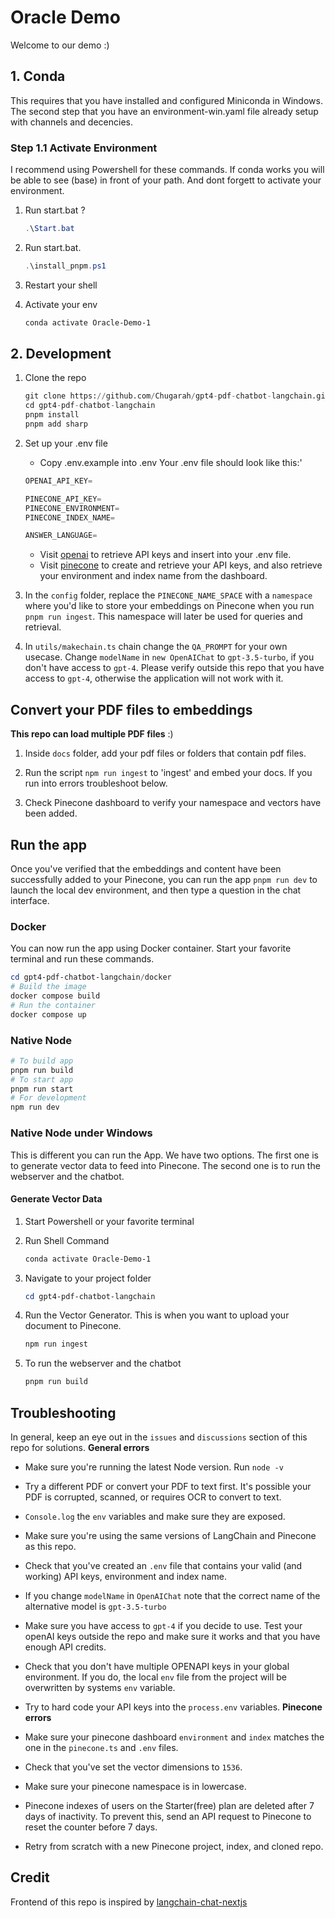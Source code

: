 # Oracle Demo

Welcome to our demo :)

## 1. Conda

This requires that you have installed and configured Miniconda in Windows.
The second step that you have an environment-win.yaml file already setup with channels and decencies.

### Step 1.1 Activate Environment
I recommend using Powershell for these commands.
If conda works you will be able to see (base) in front of your path.
And dont forgett to activate your environment.

1. Run start.bat ?

    ```powershell
    .\Start.bat
    ```

2. Run start.bat.

    ```powershell
    .\install_pnpm.ps1
    ```

3. Restart your shell
4. Activate your env

    ```powershell
    conda activate Oracle-Demo-1
    ```

## 2. Development

1. Clone the repo

    ```python
    git clone https://github.com/Chugarah/gpt4-pdf-chatbot-langchain.git
    cd gpt4-pdf-chatbot-langchain
    pnpm install
    pnpm add sharp
    ```

2. Set up your .env file
   * Copy .env.example into .env Your .env file should look like this:'

    ```python
    OPENAI_API_KEY=

    PINECONE_API_KEY=
    PINECONE_ENVIRONMENT=
    PINECONE_INDEX_NAME=

    ANSWER_LANGUAGE=
    ```

   * Visit [openai](https://help.openai.com/en/articles/4936850-where-do-i-find-my-secret-api-key) to retrieve API keys and insert into your .env file.
   * Visit [pinecone](https://www.pinecone.io/) to create and retrieve your API keys, and also retrieve your environment and index name from the dashboard.

3. In the `config` folder, replace the `PINECONE_NAME_SPACE` with a `namespace` where you'd like
 to store your embeddings on Pinecone when you run `pnpm run ingest`. This namespace will later be used for queries and retrieval.

4. In `utils/makechain.ts` chain change the `QA_PROMPT` for your own usecase. Change `modelName` in `new OpenAIChat` to `gpt-3.5-turbo`, if you don't have access to `gpt-4`. Please verify outside this repo that you have access to `gpt-4`, otherwise the application will not work with it.

## Convert your PDF files to embeddings

**This repo can load multiple PDF files** :)

1. Inside `docs` folder, add your pdf files or folders that contain pdf files.

2. Run the script `npm run ingest` to 'ingest' and embed your docs. If you run into errors troubleshoot below.

3. Check Pinecone dashboard to verify your namespace and vectors have been added.

## Run the app

Once you've verified that the embeddings and content have been successfully added to your Pinecone, you can run the app `pnpm run dev` to launch the local dev environment, and then type a question in the chat interface.

### Docker

You can now run the app using Docker container. Start your favorite terminal and run these commands.

```powershell
cd gpt4-pdf-chatbot-langchain/docker
# Build the image
docker compose build
# Run the container
docker compose up
```

### Native Node

```python
# To build app
pnpm run build
# To start app
pnpm run start
# For development
npm run dev
```


### Native Node under Windows

This is different you can run the App. We have two options. The first
one is to generate vector data to feed into Pinecone. The second one is
to run the webserver and the chatbot.

#### Generate Vector Data

1. Start Powershell or your favorite terminal
2. Run Shell Command

    ```Powershell
    conda activate Oracle-Demo-1
    ```

3. Navigate to your project folder

    ```Powershell
    cd gpt4-pdf-chatbot-langchain
    ```

4. Run the Vector Generator. This is when you want to upload your document to Pinecone.

    ```Powershell
    npm run ingest
    ```

5. To run the webserver and the chatbot

    ```Powershell
    pnpm run build
    ```

## Troubleshooting

In general, keep an eye out in the `issues` and `discussions` section of this repo for solutions.
**General errors**

* Make sure you're running the latest Node version. Run `node -v`
* Try a different PDF or convert your PDF to text first. It's possible your PDF is corrupted, scanned, or requires OCR to convert to text.
* `Console.log` the `env` variables and make sure they are exposed.
* Make sure you're using the same versions of LangChain and Pinecone as this repo.
* Check that you've created an `.env` file that contains your valid (and working) API keys, environment and index name.
* If you change `modelName` in `OpenAIChat` note that the correct name of the alternative model is `gpt-3.5-turbo`
* Make sure you have access to `gpt-4` if you decide to use. Test your openAI keys outside the repo and make sure it works and that you have enough API credits.
* Check that you don't have multiple OPENAPI keys in your global environment. If you do, the local `env` file from the project will be overwritten by systems `env` variable.
* Try to hard code your API keys into the `process.env` variables.
**Pinecone errors**

* Make sure your pinecone dashboard `environment` and `index` matches the one in the `pinecone.ts` and `.env` files.
* Check that you've set the vector dimensions to `1536`.
* Make sure your pinecone namespace is in lowercase.
* Pinecone indexes of users on the Starter(free) plan are deleted after 7 days of inactivity. To prevent this, send an API request to Pinecone to reset the counter before 7 days.
* Retry from scratch with a new Pinecone project, index, and cloned repo.

## Credit

Frontend of this repo is inspired by [langchain-chat-nextjs](https://github.com/zahidkhawaja/langchain-chat-nextjs)

